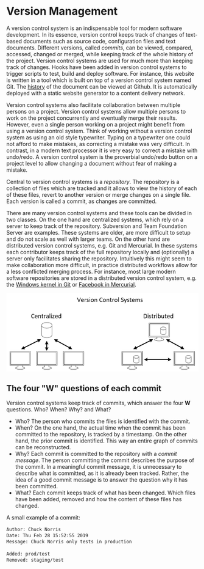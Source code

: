 # Version Management

A version control system is an indispensable tool for modern software development. In its essence, version control keeps track of changes of text-based documents such as source code, configuration files and text documents. Different versions, called *commits*, can be viewed, compared, accessed, changed or merged, while keeping track of the whole history of the project. Version control systems are used for much more than keeping track of changes. Hooks have been added in version control systems to trigger scripts to test, build and deploy software. For instance, this website is written in a tool which is built on top of a version control system named Git. The [history](https://github.com/vives-devbit/git-course/commits/master) of the document can be viewed at Github. It is automatically deployed with a static website generator to a content delivery network.

Version control systems also facilitate collaboration between multiple persons on a project. Version control systems allow multiple persons to work on the project concurrently and eventually merge their results. However, even a single person working on a project might benefit from using a version control system. Think of working without a version control system as using an old style typewriter. Typing on a typewriter one could not afford to make mistakes, as correcting a mistake was very difficult. In contrast, in a modern text processor it is very easy to correct a mistake with undo/redo. A version control system is the proverbial undo/redo button on a project level to allow changing a document without fear of making a mistake.

Central to version control systems is a *repository*. The repository is a collection of files which are tracked and it allows to view the history of each of these files, revert to another version or merge changes on a single file. Each version is called a commit, as changes are committed.

There are many version control systems and these tools can be divided in two classes. On the one hand are centralized systems, which rely on a server to keep track of the repository. Subversion and Team Foundation Server are examples. These systems are older, are more difficult to setup and do not scale as well with larger teams. On the other hand are distributed version control systems, e.g. Git and Mercurial. In these systems each contributor keeps track of the full repository locally and (optionally) a server only facilitates sharing the repository. Intuitively this might seem to make collaboration more difficult, in practice distributed workflows allow for a less conflicted merging process. For instance, most large modern software repositories are stored in a distributed version control system, e.g. the [Windows kernel in Git](https://arstechnica.com/information-technology/2017/02/microsoft-hosts-the-windows-source-in-a-monstrous-300gb-git-repository/) or [Facebook in Mercurial](https://code.facebook.com/posts/218678814984400/scaling-mercurial-at-facebook/).

![Centralized vs distributed version control](./assets/centralizedVSdistributed.png)

## The four "W" questions of each commit

Version control systems keep track of commits, which answer the four **W** questions. Who? When? Why? and What?

* Who? The person who commits the files is identified with the commit. 
* When? On the one hand, the actual time when the commit has been committed to the repository, is tracked by a timestamp. On the other hand, the prior commit is identified. This way an entire graph of commits can be reconstructed.
* Why? Each commit is committed to the repository with a *commit message*. The person committing the commit describes the purpose of the commit. In a meaningful commit message, it is unnecessary to describe what is committed, as it is already been tracked. Rather, the idea of a good commit message is to answer the question why it has been committed.
* What? Each commit keeps track of what has been changed. Which files have been added, removed and how the content of these files has changed.

A small example of a commit:

```
Author: Chuck Norris
Date: Thu Feb 28 15:52:55 2019
Message: Chuck Norris only tests in production

Added: prod/test
Removed: staging/test
```